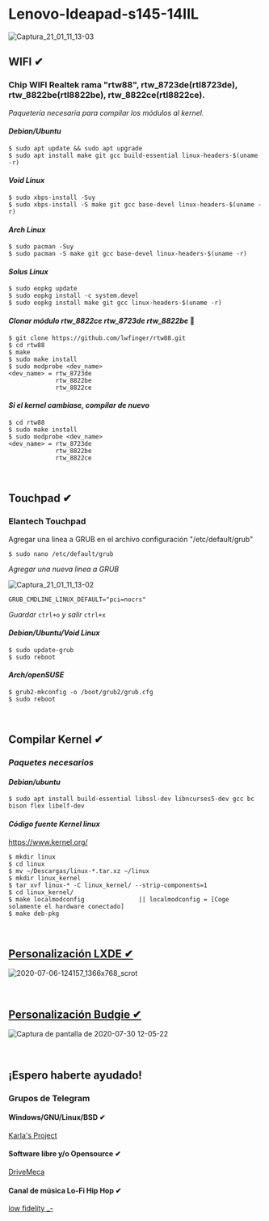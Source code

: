 # Lenovo-Ideapad-s145-14IIL 
![Captura_21_01_11_13-03](https://user-images.githubusercontent.com/65475712/104226602-b43aea00-540d-11eb-9a61-29e191b2e068.png)

## WIFI ✔

### Chip WIFI Realtek rama "rtw88", rtw_8723de(rtl8723de), rtw_8822be(rtl8822be), rtw_8822ce(rtl8822ce).
_Paquetería necesaria para compilar los módulos al kernel._

#### _Debian/Ubuntu_
```
$ sudo apt update && sudo apt upgrade
$ sudo apt install make git gcc build-essential linux-headers-$(uname -r)
```
#### _Void Linux_
```
$ sudo xbps-install -Suy
$ sudo xbps-install -S make git gcc base-devel linux-headers-$(uname -r)
```
#### _Arch Linux_
```
$ sudo pacman -Suy
$ sudo pacman -S make git gcc base-devel linux-headers-$(uname -r)
```
#### _Solus Linux_
```
$ sudo eopkg update
$ sudo eopkg install -c system.devel
$ sudo eopkg install make git gcc linux-headers-$(uname -r)
```
#### _Clonar módulo rtw_8822ce rtw_8723de rtw_8822be_ 🔧
```
$ git clone https://github.com/lwfinger/rtw88.git
$ cd rtw88
$ make 
$ sudo make install
$ sudo modprobe <dev_name>
<dev_name> = rtw_8723de 
             rtw_8822be 
             rtw_8822ce 
```
#### _Si el kernel cambiase, compilar de nuevo_

```
$ cd rtw88
$ sudo make install
$ sudo modprobe <dev_name>
<dev_name> = rtw_8723de 
             rtw_8822be 
             rtw_8822ce 
```
<br>

## Touchpad ✔
### Elantech Touchpad

Agregar una linea a GRUB en el archivo configuración "/etc/default/grub"

```
$ sudo nano /etc/default/grub
```
_Agregar una nueva linea a GRUB_

![Captura_21_01_11_13-02](https://user-images.githubusercontent.com/65475712/104226553-9bcacf80-540d-11eb-9c15-da35329b3ea5.png)

```
GRUB_CMDLINE_LINUX_DEFAULT="pci=nocrs"
```
_Guardar_ ```ctrl+o``` _y salir_ ```ctrl+x```

#### _Debian/Ubuntu/Void Linux_
```
$ sudo update-grub
$ sudo reboot
```
#### _Arch/openSUSE_
```
$ grub2-mkconfig -o /boot/grub2/grub.cfg
$ sudo reboot
```
<br>

## Compilar Kernel ✔

### _Paquetes necesarios_

#### _Debian/ubuntu_
```
$ sudo apt install build-essential libssl-dev libncurses5-dev gcc bc bison flex libelf-dev
```
#### _Código fuente Kernel linux_
https://www.kernel.org/

```
$ mkdir linux
$ cd linux
$ mv ~/Descargas/linux-*.tar.xz ~/linux
$ mkdir linux_kernel
$ tar xvf linux-* -C linux_kernel/ --strip-components=1
$ cd linux_kernel/
$ make localmodconfig               || localmodconfig = [Coge solamente el hardware conectado]
$ make deb-pkg
```

<br>

## [Personalización LXDE ✔](https://youtu.be/pzQiQrm0Ei4)
![2020-07-06-124157_1366x768_scrot](https://user-images.githubusercontent.com/65475712/86627824-22e24b00-bf86-11ea-9325-eeca4c793d1f.png)

<br>

## [Personalización Budgie ✔](https://youtu.be/jX36ehyIXgQ)
![Captura de pantalla de 2020-07-30 12-05-22](https://user-images.githubusercontent.com/65475712/89587992-f9744380-d7ff-11ea-838d-96d7102e5f3d.png)

<br>

## ¡Espero haberte ayudado!
### Grupos de Telegram

#### Windows/GNU/Linux/BSD ✔

[Karla's Project](https://t.me/KarlasProject)

#### Software libre y/o Opensource ✔

[DriveMeca](https://t.me/drivemeca_opensource)

#### Canal de música Lo-Fi Hip Hop ✔

[low fidelity _-](https://t.me/lowfidelitycc)
